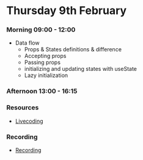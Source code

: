 # Thursday 9th February

### Morning 09:00 - 12:00
 - Data flow 
   - Props & States definitions & difference
   - Accepting props
   - Passing props
   - initializing and updating states with useState
   - Lazy initialization

### Afternoon 13:00 - 16:15



### Resources
- [Livecoding](https://github.com/FBWE22-E08/SPA-Lessons/tree/main/2%2009.02%20state%20and%20props/example-state-props)


### Recording

- [Recording](https://us02web.zoom.us/rec/share/AjLErLTgMzRLvXgpXKynjSc5fEOUWFMRCNoMC7hTFniezoR7p6ouS1tKKww77PCq.nWPWkz2yqSjDTH-V?startTime=1675930075000)
